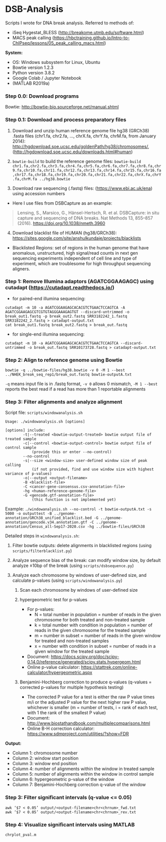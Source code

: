 # DSB-Analysis
Scripts I wrote for DNA break analysis.
Referred to methods of:
- iSeq Hygestat_BLESS (http://breakome.utmb.edu/software.html)
- MACS peak calling (https://hbctraining.github.io/Intro-to-ChIPseq/lessons/05_peak_calling_macs.html)

**System:**
 - OS: Windows subsystem for Linux, Ubuntu
 - Bowtie version 1.2.3
 - Python version 3.8.2
 - Google Colab / Jupyter Notebook
 - (MATLAB R2019a)

### Step 0.0: Download programs
Bowtie: http://bowtie-bio.sourceforge.net/manual.shtml


### Step 0.1: Download and process preparatory files
1. Download and unzip human reference genome file hg38 (GRCh38) .fasta files (chr1.fa, chr2.fa, ..., chrX.fa, chrY.fa, chrM.fa, from January 2014): http://hgdownload.soe.ucsc.edu/goldenPath/hg38/chromosomes/, (http://hgdownload.soe.ucsc.edu/downloads.html#human)

2. `bowtie-build` to build the reference genome files: `bowtie-build chr1.fa,chr2.fa,chr3.fa,chr4.fa,chr5.fa,chr6.fa,chr7.fa,chr8.fa,chr9.fa,chr10.fa,chr11.fa,chr12.fa,chr13.fa,chr14.fa,chr15.fa,chr16.fa,chr17.fa,chr18.fa,chr19.fa,chr20.fa,chr21.fa,chr22.fa,chrX.fa,chrY.fa,chrM.fa ../hg38.bowtie`

3. Download raw sequencing (.fastq) files: (https://www.ebi.ac.uk/ena) using accession numbers
- Here I use files from DSBCapture as an example:
> Lensing, S., Marsico, G., Hänsel-Hertsch, R. et al. DSBCapture: in situ capture and sequencing of DNA breaks. Nat Methods 13, 855–857 (2016). https://doi.org/10.1038/nmeth.3960

4. Download blacklist file of HUMAN (hg38/GRCh38): https://sites.google.com/site/anshulkundaje/projects/blacklists
- Blacklisted Regions: set of regions in the human genome that have anomalous, unstructured, high signal/read counts in next gen sequencing experiments independent of cell line and type of experiment, which are troublesome for high throughput sequencing aligners.

### Step 1: Remove Illumina adaptors (AGATCGGAAGAGC) using cutadapt (https://cutadapt.readthedocs.io/)
- for paired-end illumina sequencing:
```
cutadapt -m 10 -a AGATCGGAAGAGCACACGTCTGAACTCCAGTCA -A AGATCGGAAGAGCGTCGTGTAGGGAAAGAGTGT --discard-untrimmed -o break_out1.fastq -p break_out2.fastq SRR3182242_1.fastq SRR3182242_2.fastq > catadapt-output.txt
cat break_out1.fastq break_out2.fastq > break_out.fastq
```
- for single-end illumina sequencing:
```
cutadapt -m 10 -a AGATCGGAAGAGCACACGTCTGAACTCCAGTCA --discard-untrimmed -o break_out.fastq SRR10173728.fastq > catadapt-output.txt
```

### Step 2: Align to reference genome using Bowtie
```
bowtie -q ../bowtie-files/hg38.bowtie -v 0 -M 1 --best ../NHEK_break_seq_rep1/break_out.fastq bowtie-outputA.txt
```
`-q` means input file is in .fastq format, `-v 0` allows 0 mismatch, `-M 1 --best` reports the best read if a read has more than 1 reportable alignments

### Step 3: Filter alignments and analyze alignment
Script file: `scripts/windowanalysis.sh`
```
Usage: ./windowanalysis.sh [options]

[options] include:
        -t|--treated <bowtie-output-treated> bowtie output file of treated sample
        -c|--control <bowtie-output-control> bowtie output file of control sample
            (provide this or enter --no-control)
        --no-control
        -s|--size <window-size> user-defined window size of peak calling
            (if not provided, find and use window size with highest variance of p-values)
        -o|--output <output-filename>
        -B <blacklist-file>
        -C <cancer-gene-consensus.csv-annotation-file>
        -hg <human-reference-genome-file>
        -G <gencode.gtf-annotation-file>
            (this function is not implemented yet)
```
Example: `./windowanalysis.sh --no-control -t bowtie-outputA.txt -s 5000 -o outputtest -B ../genome-annotation/GRCh38_unified_blacklist.bed -G ../genome-annotation/gencode.v34.annotation.gtf -C ../genome-annotation/Census_all-Sep17-2020.csv -hg ../bowtie-files/GRCh38`

Detailed steps in `windowanalysis.sh`:
1. Filter bowtie outputs: delete alignments in blacklisted regions (using `scripts/filterblacklist.py`)

2. Analyze sequence bias of the break: can modify window size, by default analyze ±10bp of the break (using `scripts/dsbsequence.py`)


2. Analyze each chromosome by windows of user-defined size, and calculate p-values (using `scripts/windowanalysis.py`)
    1) Scan each chromosome by windows of user-defined size
&nbsp;

    2) hypergeometric test for p-values
        * For p-values:
          * N = total number in population = number of reads in the given chromosome for both treated and non-treated sample
          * k = total number with condition in population = number of reads in the given chromosome for the treated sample
          * m = number in subset = number of reads in the given window for treated and non-treated samples
          * x = number with condition in subset = number of reads in a given window for the treated sample
        * Document: https://docs.scipy.org/doc/scipy-0.14.0/reference/generated/scipy.stats.hypergeom.html
        * Online p-value calculator: https://stattrek.com/online-calculator/hypergeometric.aspx

    3) Benjamini-Hochberg correction to produce q-values (q-values = corrected p-values for multiple hypothesis testing)
        * The corrected P value for a test is either the raw P value times m/i or the adjusted P value for the next higher raw P value, whichever is smaller (m = number of tests, i = rank of each test, with 1 the rank of the smallest P value)
        * Document: http://www.biostathandbook.com/multiplecomparisons.html
        * Online B-H correction calculator: https://www.sdmproject.com/utilities/?show=FDR

**Output:**
- Column 1: chromosome number
- Column 2: window start position
- Column 3: window end position
- Column 4: number of alignments within the window in treated sample
- Column 5: number of alignments within the window in control sample
- Column 6: hypergeometric p-value of the window
- Column 7: Benjamini-Hochberg correction q-value of the window


### Step 3: Filter significant intervals (q-value <= 0.05)
```
awk ‘$7 < 0.05’ output/<output-filename>chr<chrnum>_fwd.txt
awk ‘$7 < 0.05’ output/<output-filename>chr<chrnum>_rev.txt
```

### Step 4: Visualize significant intervals using MATLAB
`chrplot_pval.m`


